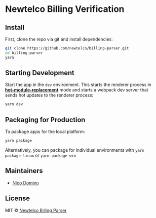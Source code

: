 # Newtelco Billing Verification

## Install

First, clone the repo via git and install dependencies:

```bash
git clone https://github.com/newtelco/billing-parser.git
cd billing-parser
yarn
```

## Starting Development

Start the app in the `dev` environment. This starts the renderer process in [**hot-module-replacement**](https://webpack.js.org/guides/hmr-react/) mode and starts a webpack dev server that sends hot updates to the renderer process:

```bash
yarn dev
```

## Packaging for Production

To package apps for the local platform:

```bash
yarn package
```

Alternatively, you can package for individual environments with `yarn package-linux` or `yarn package-win`

## Maintainers

- [Nico Domino](https://github.com/ndom91)

## License

MIT © [Newtelco Billing Parser](https://github.com/newtelco/billing-parser)
